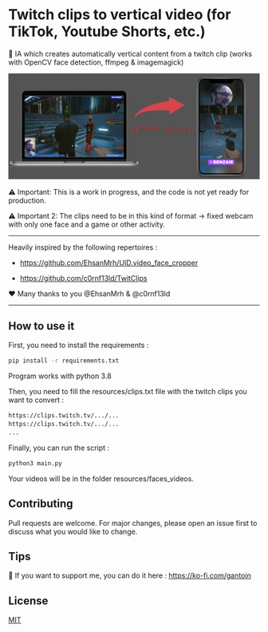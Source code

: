 # Twitch clips to vertical video (for TikTok, Youtube Shorts, etc.)
🤖 IA which creates automatically vertical content from a twitch clip (works with OpenCV face detection, ffmpeg & imagemagick)

![](demo.png)

⚠️ Important: This is a work in progress, and the code is not yet ready for production.

⚠️ Important 2: The clips need to be in this kind of format → fixed webcam with only one face and a game or other activity.

---

Heavily inspired by the following repertoires :

- https://github.com/EhsanMrh/UID.video_face_cropper

- https://github.com/c0rnf13ld/TwitClips

♥️ Many thanks to you @EhsanMrh & @c0rnf13ld

---

## How to use it
First, you need to install the requirements :
```bash
pip install -r requirements.txt
```

Program works with python 3.8

Then, you need to fill the resources/clips.txt file with the twitch clips you want to convert :
```bash
https://clips.twitch.tv/.../...
https://clips.twitch.tv/.../...
...
```

Finally, you can run the script :
```bash
python3 main.py
```

Your videos will be in the folder resources/faces_videos.

## Contributing
Pull requests are welcome. For major changes, please open an issue first to discuss what you would like to change.

## Tips
💌 If you want to support me, you can do it here : https://ko-fi.com/gantoin

## License
[MIT](https://choosealicense.com/licenses/mit/)
